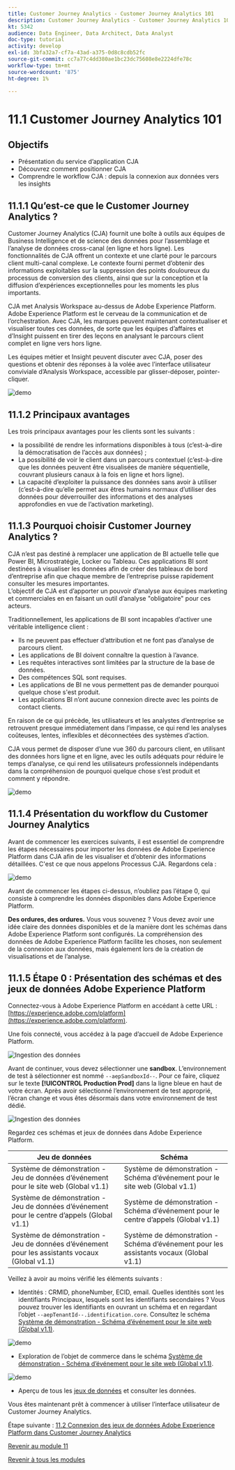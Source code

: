 ```yaml
---
title: Customer Journey Analytics - Customer Journey Analytics 101
description: Customer Journey Analytics - Customer Journey Analytics 101
kt: 5342
audience: Data Engineer, Data Architect, Data Analyst
doc-type: tutorial
activity: develop
exl-id: 3bfa32a7-cf7a-43ad-a375-0d8c8cdb52fc
source-git-commit: cc7a77c4dd380ae1bc23dc75608e8e2224dfe78c
workflow-type: tm+mt
source-wordcount: '875'
ht-degree: 1%

---
```


# 11.1 Customer Journey Analytics 101

## Objectifs

- Présentation du service d’application CJA
- Découvrez comment positionner CJA
- Comprendre le workflow CJA : depuis la connexion aux données vers les insights

## 11.1.1 Qu’est-ce que le Customer Journey Analytics ?

Customer Journey Analytics (CJA) fournit une boîte à outils aux équipes de Business Intelligence et de science des données pour l’assemblage et l’analyse de données cross-canal (en ligne et hors ligne). Les fonctionnalités de CJA offrent un contexte et une clarté pour le parcours client multi-canal complexe. Le contexte fourni permet d’obtenir des informations exploitables sur la suppression des points douloureux du processus de conversion des clients, ainsi que sur la conception et la diffusion d’expériences exceptionnelles pour les moments les plus importants.

CJA met Analysis Workspace au-dessus de Adobe Experience Platform. Adobe Experience Platform est le cerveau de la communication et de l’orchestration. Avec CJA, les marques peuvent maintenant contextualiser et visualiser toutes ces données, de sorte que les équipes d’affaires et d’Insight puissent en tirer des leçons en analysant le parcours client complet en ligne vers hors ligne.

Les équipes métier et Insight peuvent discuter avec CJA, poser des questions et obtenir des réponses à la volée avec l’interface utilisateur conviviale d’Analysis Workspace, accessible par glisser-déposer, pointer-cliquer.

![demo](./images/cja-adv-analysis1.png)

## 11.1.2 Principaux avantages

Les trois principaux avantages pour les clients sont les suivants :

- la possibilité de rendre les informations disponibles à tous (c’est-à-dire la démocratisation de l’accès aux données) ;
- La possibilité de voir le client dans un parcours contextuel (c’est-à-dire que les données peuvent être visualisées de manière séquentielle, couvrant plusieurs canaux à la fois en ligne et hors ligne).
- La capacité d’exploiter la puissance des données sans avoir à utiliser (c’est-à-dire qu’elle permet aux êtres humains normaux d’utiliser des données pour déverrouiller des informations et des analyses approfondies en vue de l’activation marketing).

## 11.1.3 Pourquoi choisir Customer Journey Analytics ?

CJA n’est pas destiné à remplacer une application de BI actuelle telle que Power BI, Microstratégie, Locker ou Tableau. Ces applications BI sont destinées à visualiser les données afin de créer des tableaux de bord d’entreprise afin que chaque membre de l’entreprise puisse rapidement consulter les mesures importantes.\
L’objectif de CJA est d’apporter un pouvoir d’analyse aux équipes marketing et commerciales en en faisant un outil d’analyse &quot;obligatoire&quot; pour ces acteurs.

Traditionnellement, les applications de BI sont incapables d’activer une véritable intelligence client :

- Ils ne peuvent pas effectuer d’attribution et ne font pas d’analyse de parcours client.
- Les applications de BI doivent connaître la question à l’avance.
- Les requêtes interactives sont limitées par la structure de la base de données.
- Des compétences SQL sont requises.
- Les applications de BI ne vous permettent pas de demander pourquoi quelque chose s&#39;est produit.
- Les applications BI n’ont aucune connexion directe avec les points de contact clients.

En raison de ce qui précède, les utilisateurs et les analystes d’entreprise se retrouvent presque immédiatement dans l’impasse, ce qui rend les analyses coûteuses, lentes, inflexibles et déconnectées des systèmes d’action.

CJA vous permet de disposer d’une vue 360 du parcours client, en utilisant des données hors ligne et en ligne, avec les outils adéquats pour réduire le temps d’analyse, ce qui rend les utilisateurs professionnels indépendants dans la compréhension de pourquoi quelque chose s’est produit et comment y répondre.

![demo](./images/cja-use-case.png)

## 11.1.4 Présentation du workflow du Customer Journey Analytics

Avant de commencer les exercices suivants, il est essentiel de comprendre les étapes nécessaires pour importer les données de Adobe Experience Platform dans CJA afin de les visualiser et d’obtenir des informations détaillées. C&#39;est ce que nous appelons Processus CJA. Regardons cela :

![demo](./images/cja-work-flow.jpg)

Avant de commencer les étapes ci-dessus, n’oubliez pas l’étape 0, qui consiste à comprendre les données disponibles dans Adobe Experience Platform.

**Des ordures, des ordures.** Vous vous souvenez ? Vous devez avoir une idée claire des données disponibles et de la manière dont les schémas dans Adobe Experience Platform sont configurés. La compréhension des données de Adobe Experience Platform facilite les choses, non seulement de la connexion aux données, mais également lors de la création de visualisations et de l’analyse.

## 11.1.5 Étape 0 : Présentation des schémas et des jeux de données Adobe Experience Platform

Connectez-vous à Adobe Experience Platform en accédant à cette URL : [https://experience.adobe.com/platform](https://experience.adobe.com/platform).

Une fois connecté, vous accédez à la page d’accueil de Adobe Experience Platform.

![Ingestion des données](../module2/images/home.png)

Avant de continuer, vous devez sélectionner une **sandbox**. L’environnement de test à sélectionner est nommé ``--aepSandboxId--``. Pour ce faire, cliquez sur le texte **[!UICONTROL Production Prod]** dans la ligne bleue en haut de votre écran. Après avoir sélectionné l’environnement de test approprié, l’écran change et vous êtes désormais dans votre environnement de test dédié.

![Ingestion des données](../module2/images/sb1.png)

Regardez ces schémas et jeux de données dans Adobe Experience Platform.

| Jeu de données | Schéma |
| ----------------- |-------------| 
| Système de démonstration - Jeu de données d’événement pour le site web (Global v1.1) | Système de démonstration - Schéma d’événement pour le site web (Global v1.1) |
| Système de démonstration - Jeu de données d’événement pour le centre d’appels (Global v1.1) | Système de démonstration - Schéma d’événement pour le centre d’appels (Global v1.1) |
| Système de démonstration - Jeu de données d’événement pour les assistants vocaux (Global v1.1) | Système de démonstration - Schéma d’événement pour les assistants vocaux (Global v1.1) |

Veillez à avoir au moins vérifié les éléments suivants :

- Identités : CRMID, phoneNumber, ECID, email. Quelles identités sont les identifiants Principaux, lesquels sont les identifiants secondaires ?
Vous pouvez trouver les identifiants en ouvrant un schéma et en regardant l’objet `--aepTenantId--.identification.core`. Consultez le schéma [Système de démonstration - Schéma d’événement pour le site web (Global v1.1)](https://experience.adobe.com/platform/schema).

![demo](./images/identity.png)

- Exploration de l’objet de commerce dans le schéma [Système de démonstration - Schéma d’événement pour le site web (Global v1.1)](https://experience.adobe.com/platform/schema).

![demo](./images/commerce.png)

- Aperçu de tous les [jeux de données](https://experience.adobe.com/platform/dataset/browse?limit=50&amp;page=1&amp;sortDescending=1&amp;sortField=created) et consulter les données.

Vous êtes maintenant prêt à commencer à utiliser l’interface utilisateur de Customer Journey Analytics.

Étape suivante : [11.2 Connexion des jeux de données Adobe Experience Platform dans Customer Journey Analytics](./ex2.md)

[Revenir au module 11](./customer-journey-analytics-build-a-dashboard.md)

[Revenir à tous les modules](../../overview.md)
